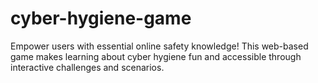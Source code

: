 # cyber-hygiene-game
Empower users with essential online safety knowledge! This web-based game makes learning about cyber hygiene fun and accessible through interactive challenges and scenarios.
